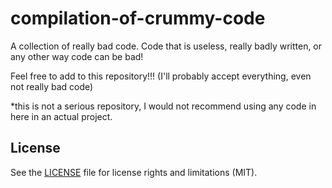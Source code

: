 # compilation-of-crummy-code
A collection of really bad code. Code that is useless, really badly written, or any other way code can be bad!

Feel free to add to this repository!!! (I'll probably accept everything, even not really bad code)

*this is not a serious repository, I would not recommend using any code in here in an actual project.


## License

See the [LICENSE](LICENSE.md) file for license rights and limitations (MIT).